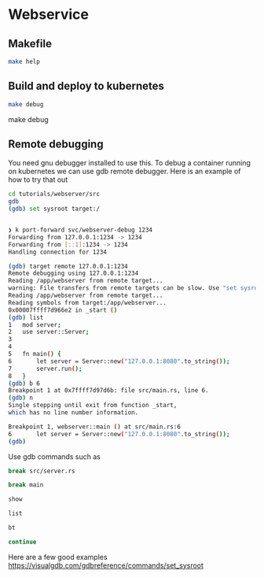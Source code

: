 # Webservice
## Makefile
 
```bash
make help
```


## Build and deploy to kubernetes
```bash
make debug
```
make debug  


## Remote debugging
You need gnu debugger installed to use this. 
To debug a container running on kubernetes we can use gdb remote debugger. 
Here is an example of how to try that out
```bash
cd tutorials/webserver/src
gdb
(gdb) set sysroot target:/
```

```bash

```

```bash
❯ k port-forward svc/webserver-debug 1234
Forwarding from 127.0.0.1:1234 -> 1234
Forwarding from [::1]:1234 -> 1234
Handling connection for 1234
```

```bash
(gdb) target remote 127.0.0.1:1234
Remote debugging using 127.0.0.1:1234
Reading /app/webserver from remote target...
warning: File transfers from remote targets can be slow. Use "set sysroot" to access files locally instead.
Reading /app/webserver from remote target...
Reading symbols from target:/app/webserver...
0x00007ffff7d966e2 in _start ()
(gdb) list
1	mod server;
2	use server::Server;
3
4
5	fn main() {
6	    let server = Server::new("127.0.0.1:8080".to_string());
7	    server.run();
8	}
(gdb) b 6
Breakpoint 1 at 0x7ffff7d97d6b: file src/main.rs, line 6.
(gdb) n
Single stepping until exit from function _start,
which has no line number information.

Breakpoint 1, webserver::main () at src/main.rs:6
6	    let server = Server::new("127.0.0.1:8080".to_string());
(gdb) 
```

Use gdb commands such as 
```bash
break src/server.rs 

break main

show

list

bt

continue
```
Here are a few good examples https://visualgdb.com/gdbreference/commands/set_sysroot  
